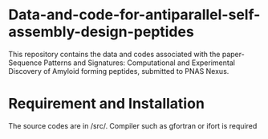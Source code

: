 # Data-and-code-for-antiparallel-self-assembly-design-peptides
This repository contains the data and codes associated with the paper-Sequence Patterns and Signatures: Computational and Experimental Discovery of Amyloid forming peptides, submitted to PNAS Nexus.


# Requirement and Installation
The source codes are in /src/. Compiler such as gfortran or ifort is required
